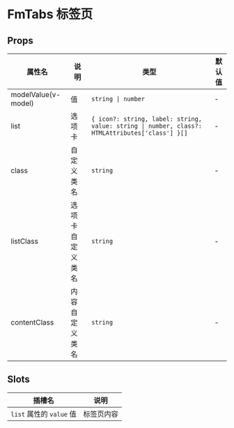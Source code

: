 # FmTabs 标签页

## Props

| 属性名                               | 说明             | 类型                                                                                           | 默认值 |
| ------------------------------------ | ---------------- | ---------------------------------------------------------------------------------------------- | ------ |
| modelValue(v-model)                  | 值               | `string \| number`                                                                             | -      |
| list                                 | 选项卡           | `{ icon?: string, label: string, value: string \| number, class?: HTMLAttributes['class'] }[]` | -      |
| class                                | 自定义类名       | `string`                                                                                       | -      |
| listClass <Badge text="v5.5.0" />    | 选项卡自定义类名 | `string`                                                                                       | -      |
| contentClass <Badge text="v5.5.0" /> | 内容自定义类名   | `string`                                                                                       | -      |

## Slots

| 插槽名                   | 说明       |
| ------------------------ | ---------- |
| `list` 属性的 `value` 值 | 标签页内容 |
